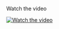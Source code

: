 Watch the video

[![Watch the video](http://img.youtube.com/vi/nX_inqaAzOI/0.jpg)](https://youtu.be/83IPmFeJFo4 "Watch the video")
